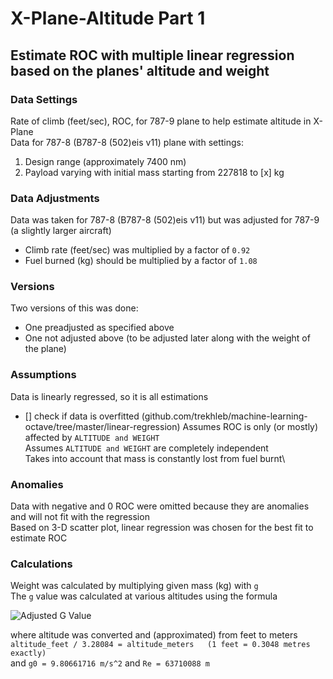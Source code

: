 # X-Plane-Altitude Part 1

## Estimate ROC with multiple linear regression based on the planes' altitude and weight

### Data Settings
Rate of climb (feet/sec), ROC, for 787-9 plane to help estimate altitude in X-Plane\
Data for 787-8 (B787-8 (502)eis v11) plane with settings:
  1. Design range (approximately 7400 nm)
  2. Payload varying with initial mass starting from 227818 to [x] kg

### Data Adjustments
Data was taken for 787-8 (B787-8 (502)eis v11) but was adjusted for 787-9 (a slightly larger aircraft)
  - Climb rate (feet/sec) was multiplied by a factor of `0.92`
  - Fuel burned (kg) should be multiplied by a factor of `1.08`

### Versions
Two versions of this was done:
  - One preadjusted as specified above
  - One not adjusted above (to be adjusted later along with the weight of the plane)

### Assumptions
Data is linearly regressed, so it is all estimations
  - [] check if data is overfitted (github.com/trekhleb/machine-learning-octave/tree/master/linear-regression)
Assumes ROC is only (or mostly) affected by `ALTITUDE and WEIGHT`\
Assumes `ALTITUDE and WEIGHT` are completely independent\
Takes into account that mass is constantly lost from fuel burnt\

### Anomalies
Data with negative and 0 ROC were omitted because they are anomalies and will not fit with the regression\
Based on 3-D scatter plot, linear regression was chosen for the best fit to estimate ROC

### Calculations
Weight was calculated by multiplying given mass (kg) with `g`\
The `g` value was calculated at various altitudes using the formula

![Adjusted G Value](http://www.sciweavers.org/upload/Tex2Img_1588474869/render.png)

where altitude was converted and (approximated) from feet to meters\
`altitude_feet / 3.28084 = altitude_meters   (1 feet = 0.3048 metres exactly)`\
and `g0 = 9.80661716 m/s^2` and `Re = 63710088 m`
